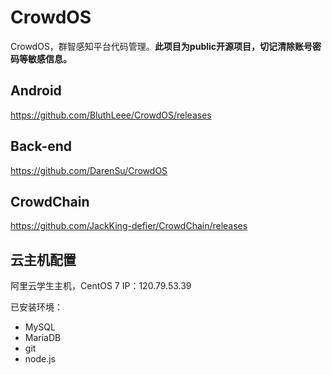 # CrowdOS
CrowdOS，群智感知平台代码管理。**此项目为public开源项目，切记清除账号密码等敏感信息。**

## Android
https://github.com/BluthLeee/CrowdOS/releases

## Back-end
https://github.com/DarenSu/CrowdOS

## CrowdChain
https://github.com/JackKing-defier/CrowdChain/releases



## 云主机配置
阿里云学生主机，CentOS 7
IP：120.79.53.39

已安装环境：
+ MySQL
+ MariaDB
+ git
+ node.js

